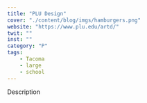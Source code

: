 ```yaml
---
title: "PLU Design"
cover: "./content/blog/imgs/hamburgers.png"
website: "https://www.plu.edu/artd/"
twit: ""
inst: ""
category: "P"
tags:
    - Tacoma
    - large
    - school
---
```


Description

